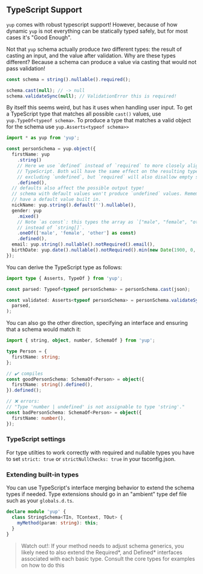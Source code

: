 ## TypeScript Support

`yup` comes with robust typescript support! However, because of how dynamic `yup` is
not everything can be statically typed safely, but for most cases it's "Good Enough".

Not that `yup` schema actually produce _two_ different types: the result of casting an input, and the value after validation.
Why are these types different? Because a schema can produce a value via casting that
would not pass validation!

```js
const schema = string().nullable().required();

schema.cast(null); // -> null
schema.validateSync(null); // ValidationError this is required!
```

By itself this seems weird, but has it uses when handling user input. To get a
TypeScript type that matches all possible `cast()` values, use `yup.TypeOf<typeof schema>`.
To produce a type that matches a valid object for the schema use `yup.Asserts<typeof schema>>`

```ts
import * as yup from 'yup';

const personSchema = yup.object({
  firstName: yup
    .string()
    // Here we use `defined` instead of `required` to more closely align with
    // TypeScript. Both will have the same effect on the resulting type by
    // excluding `undefined`, but `required` will also disallow empty strings.
    .defined(),
  // defaults also affect the possible output type!
  // schema with default values won't produce `undefined` values. Remember object schema
  // have a default value built in.
  nickName: yup.string().default('').nullable(),
  gender: yup
    .mixed()
    // Note `as const`: this types the array as `["male", "female", "other"]`
    // instead of `string[]`.
    .oneOf(['male', 'female', 'other'] as const)
    .defined(),
  email: yup.string().nullable().notRequired().email(),
  birthDate: yup.date().nullable().notRequired().min(new Date(1900, 0, 1)),
});
```

You can derive the TypeScript type as follows:

```ts
import type { Asserts, TypeOf } from 'yup';

const parsed: Typeof<typeof personSchema> = personSchema.cast(json);

const validated: Asserts<typeof personSchema> = personSchema.validateSync(
  parsed,
);
```

You can also go the other direction, specifying an interface and ensuring that a schema would match it:

```ts
import { string, object, number, SchemaOf } from 'yup';

type Person = {
  firstName: string;
};

// ✔️ compiles
const goodPersonSchema: SchemaOf<Person> = object({
  firstName: string().defined(),
}).defined();

// ❌ errors:
// "Type 'number | undefined' is not assignable to type 'string'."
const badPersonSchema: SchemaOf<Person> = object({
  firstName: number(),
});
```

### TypeScript settings

For type utilties to work correctly with required and nullable types you have
to set `strict: true` or `strictNullChecks: true` in your tsconfig.json.

### Extending built-in types

You can use TypeScript's interface merging behavior to extend the schema types
if needed. Type extensions should go in an "ambient" type def file such as your
`globals.d.ts`.

```ts
declare module 'yup' {
  class StringSchema<TIn, TContext, TOut> {
    myMethod(param: string): this;
  }
}
```

> Watch out!: If your method needs to adjust schema generics, you likely
> need to also extend the Required*, and Defined* interfaces associated with
> each basic type. Consult the core types for examples on how to do this
